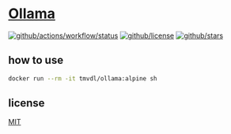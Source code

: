 # [Ollama](https://ollama.com/library)

[![github/actions/workflow/status](https://img.shields.io/github/actions/workflow/status/brtmvdl/docker-ollama/docker-push.yml)](https://img.shields.io/github/actions/workflow/status/brtmvdl/docker-ollama/docker-push.yml) [![github/license](https://img.shields.io/github/license/brtmvdl/docker-ollama)](https://img.shields.io/github/license/brtmvdl/docker-ollama) [![github/stars](https://img.shields.io/github/stars/brtmvdl/docker-ollama?style=social)](https://img.shields.io/github/stars/brtmvdl/docker-ollama?style=social)

## how to use

```sh
docker run --rm -it tmvdl/ollama:alpine sh
```

## license

[MIT](./LICENSE) 

